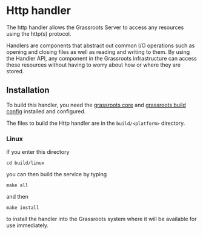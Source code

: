 ﻿# Http handler

The http handler allows the Grassroots Server to access any resources using the http(s) protocol.

Handlers are components that abstract out common I/O operations such as opening and closing files as well as reading and writing to them. By using the Handler API, any component in the Grassroots infrastructure can access these resources without having to worry about how or where they are stored.
 
## Installation

To build this handler, you need the [grassroots core](https://github.com/TGAC/grassroots-core) and [grassroots build config](https://github.com/TGAC/grassroots-build-config) installed and configured. 

The files to build the Http handler are in the ```build/<platform>``` directory. 

### Linux

If you enter this directory 

```
cd build/linux
```

you can then build the service by typing

```
make all
```

and then 

```
make install
```

to install the handler into the Grassroots system where it will be available for use immediately.

